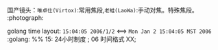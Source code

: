 国产镜头：`唯卓仕(Virtox)`:常用焦段,`老蛙(LaoWa)`:手动对焦。特殊焦段。 :photograph:

golang time layout: `15:04:05 2006/1/2` <==> `Mon Jan 2 15:04:05 MST 2006`   :golang:
%% 15: 24小时制度 ; 06 时间格式 XX;
